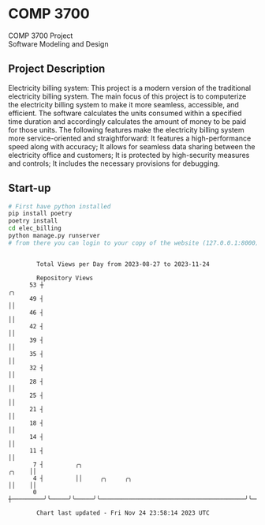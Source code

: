 # COMP 3700
COMP 3700 Project  
Software Modeling and Design
## Project Description
Electricity billing system: This project is a modern version of the traditional electricity billing system. The main focus of this project is to computerize the electricity billing system to make it more seamless, accessible, and efficient. The software calculates the units consumed within a specified time duration and accordingly calculates the amount of money to be paid for those units. The following features make the electricity billing system more service-oriented and straightforward: It features a high-performance speed along with accuracy; It allows for seamless data sharing between the electricity office and customers; It is protected by high-security measures and controls; It includes the necessary provisions for debugging.

## Start-up
```bash
# First have python installed
pip install poetry
poetry install
cd elec_billing
python manage.py runserver
# from there you can login to your copy of the website (127.0.0.1:8000), default creds are admin/admin
```

```

        Total Views per Day from 2023-08-27 to 2023-11-24

        Repository Views
      53 ┼                                                                        ╭╮
      49 ┤                                                                        ││
      46 ┤                                                                        ││
      42 ┤                                                                        ││
      39 ┤                                                                        ││
      35 ┤                                                                        ││
      32 ┤                                                                        ││
      28 ┤                                                                        ││
      25 ┤                                                                        ││
      21 ┤                                                                        ││
      18 ┤                                                                        ││
      14 ┤                                                                        ││
      11 ┤                                                                        ││
       7 ┤         ╭╮                                                       ╭╮    ││
       4 ┤         ││     ╭╮     ╭╮                                         ││    ││
       0 ┼─────────╯╰─────╯╰─────╯╰─────────────────────────────────────────╯╰────╯╰───────────────

        Chart last updated - Fri Nov 24 23:58:14 2023 UTC
        
```
